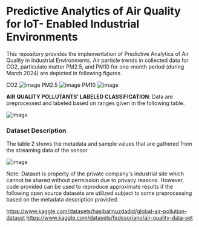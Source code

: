 # Predictive Analytics of Air Quality for IoT- Enabled Industrial Environments
This repository provides the implementation of Predictive Analytics of Air Quality in Industrial Environments. Air particle trends in collected data for CO2, particulate matter PM2.5, and PM10 for one-month period (during March 2024) are depicted in following figures.

CO2
![image](https://github.com/user-attachments/assets/4b04859d-d38b-4021-9de8-59260f4924ce)
PM2.5
![image](https://github.com/user-attachments/assets/f630b2ba-6ee9-4b83-b28b-5debdc1df44f)
PM10
![image](https://github.com/user-attachments/assets/54734110-4813-4fab-9da9-dc21cd4efe7c)

**AIR QUALITY POLLUTANTS’ LABELED CLASSIFICATION**: 
Data are preprocessed and labeled based on ranges given in the following table.

![image](https://github.com/user-attachments/assets/db9e64bf-4387-4ddd-bcee-c66645c22892)

### Dataset Description

The table 2 shows the metadata and sample values that are gathered from the streaming data of the sensor

![image](https://github.com/user-attachments/assets/a2f4e3f7-0a13-4038-82f0-2e78527293e2)

Note: Dataset is property of the private company's industrial site which cannot be shared without permission due to privacy reasons. 
However, code provided can be used to reproduce approximate results if the following open source datasets are utilized subject to some preprocessing based on the metadata description provided.

https://www.kaggle.com/datasets/hasibalmuzdadid/global-air-pollution-dataset
https://www.kaggle.com/datasets/fedesoriano/air-quality-data-set

